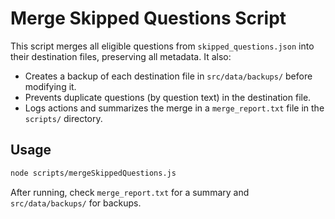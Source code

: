 # Merge Skipped Questions Script

This script merges all eligible questions from `skipped_questions.json` into their destination files, preserving all metadata. It also:
- Creates a backup of each destination file in `src/data/backups/` before modifying it.
- Prevents duplicate questions (by question text) in the destination file.
- Logs actions and summarizes the merge in a `merge_report.txt` file in the `scripts/` directory.

## Usage

```sh
node scripts/mergeSkippedQuestions.js
```

After running, check `merge_report.txt` for a summary and `src/data/backups/` for backups.
